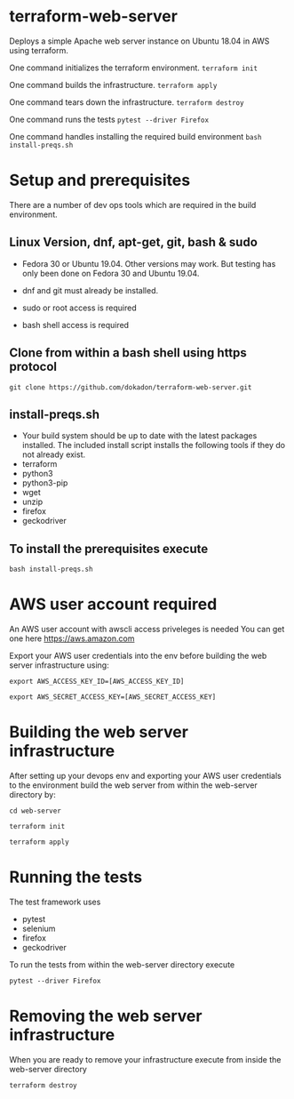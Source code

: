 # terraform-web-server
Deploys a simple Apache web server instance on Ubuntu 18.04 in AWS using terraform.

One command initializes the terraform environment.
``terraform init``

One command builds the infrastructure.
``terraform apply``

One command tears down the infrastructure.
``terraform destroy``

One command runs the tests
``pytest --driver Firefox``

One command handles installing the required build environment
``bash install-preqs.sh``


# Setup and prerequisites

There are a number of dev ops tools which are required in the build environment.

## Linux Version, dnf, apt-get, git, bash & sudo
* Fedora 30 or Ubuntu 19.04.  Other versions may work.  But testing has only been done on Fedora 30 and Ubuntu 19.04.

* dnf and git must already be installed.

* sudo or root access is required

* bash shell access is required

## Clone from within a bash shell using https protocol

``git clone https://github.com/dokadon/terraform-web-server.git``

## install-preqs.sh
* Your build system should be up to date with the latest packages installed.  The included install script installs the following tools if they do not already exist.
* terraform
* python3
* python3-pip
* wget
* unzip
* firefox
* geckodriver

## To install the prerequisites execute

``bash install-preqs.sh``

# AWS user account required
An AWS user account with awscli access priveleges is needed
You can get one here https://aws.amazon.com

Export your AWS user credentials into the env before building the web server infrastructure using:

``export AWS_ACCESS_KEY_ID=[AWS_ACCESS_KEY_ID]``

``export AWS_SECRET_ACCESS_KEY=[AWS_SECRET_ACCESS_KEY]``

# Building the web server infrastructure

After setting up your devops env and exporting your AWS user credentials to the environment build the web server from within the web-server directory by:

``cd web-server``

``terraform init``

``terraform apply``

# Running the tests

The test framework uses
* pytest
* selenium
* firefox
* geckodriver

To run the tests from within the web-server directory execute

``pytest --driver Firefox``


# Removing the web server infrastructure

When you are ready to remove your infrastructure execute from inside the web-server directory

``terraform destroy``

